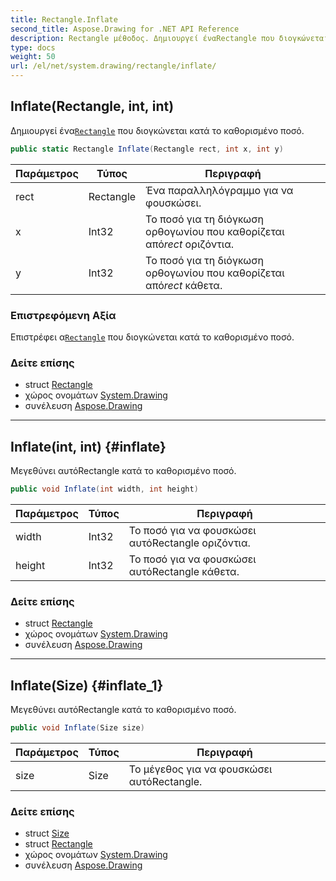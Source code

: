 ```yaml
---
title: Rectangle.Inflate
second_title: Aspose.Drawing for .NET API Reference
description: Rectangle μέθοδος. Δημιουργεί έναRectangle που διογκώνεται κατά το καθορισμένο ποσό.
type: docs
weight: 50
url: /el/net/system.drawing/rectangle/inflate/
---
```

## Inflate(Rectangle, int, int)

Δημιουργεί ένα[`Rectangle`](../) που διογκώνεται κατά το καθορισμένο ποσό.

```csharp
public static Rectangle Inflate(Rectangle rect, int x, int y)
```

| Παράμετρος | Τύπος | Περιγραφή |
| --- | --- | --- |
| rect | Rectangle | Ένα παραλληλόγραμμο για να φουσκώσει. |
| x | Int32 | Το ποσό για τη διόγκωση ορθογωνίου που καθορίζεται από*rect* οριζόντια. |
| y | Int32 | Το ποσό για τη διόγκωση ορθογωνίου που καθορίζεται από*rect* κάθετα. |

### Επιστρεφόμενη Αξία

Επιστρέφει α[`Rectangle`](../) που διογκώνεται κατά το καθορισμένο ποσό.

### Δείτε επίσης

* struct [Rectangle](../)
* χώρος ονομάτων [System.Drawing](../../rectangle/)
* συνέλευση [Aspose.Drawing](../../../)

---

## Inflate(int, int) {#inflate}

Μεγεθύνει αυτόRectangle κατά το καθορισμένο ποσό.

```csharp
public void Inflate(int width, int height)
```

| Παράμετρος | Τύπος | Περιγραφή |
| --- | --- | --- |
| width | Int32 | Το ποσό για να φουσκώσει αυτόRectangle οριζόντια. |
| height | Int32 | Το ποσό για να φουσκώσει αυτόRectangle κάθετα. |

### Δείτε επίσης

* struct [Rectangle](../)
* χώρος ονομάτων [System.Drawing](../../rectangle/)
* συνέλευση [Aspose.Drawing](../../../)

---

## Inflate(Size) {#inflate_1}

Μεγεθύνει αυτόRectangle κατά το καθορισμένο ποσό.

```csharp
public void Inflate(Size size)
```

| Παράμετρος | Τύπος | Περιγραφή |
| --- | --- | --- |
| size | Size | Το μέγεθος για να φουσκώσει αυτόRectangle. |

### Δείτε επίσης

* struct [Size](../../size/)
* struct [Rectangle](../)
* χώρος ονομάτων [System.Drawing](../../rectangle/)
* συνέλευση [Aspose.Drawing](../../../)


